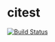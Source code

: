 citest
======  
[![Build Status](https://travis-ci.org/tmak2013/citest.png?branch=master)](https://travis-ci.org/tmak2013/citest)  
